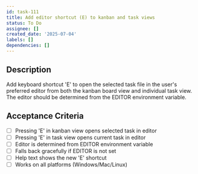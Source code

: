 ```yaml
---
id: task-111
title: Add editor shortcut (E) to kanban and task views
status: To Do
assignee: []
created_date: '2025-07-04'
labels: []
dependencies: []
---
```


## Description

Add keyboard shortcut 'E' to open the selected task file in the user's preferred editor from both the kanban board view and individual task view. The editor should be determined from the EDITOR environment variable.

## Acceptance Criteria

- [ ] Pressing 'E' in kanban view opens selected task in editor
- [ ] Pressing 'E' in task view opens current task in editor
- [ ] Editor is determined from EDITOR environment variable
- [ ] Falls back gracefully if EDITOR is not set
- [ ] Help text shows the new 'E' shortcut
- [ ] Works on all platforms (Windows/Mac/Linux)
